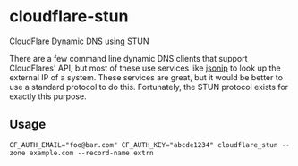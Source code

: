 # cloudflare-stun

CloudFlare Dynamic DNS using STUN

There are a few command line dynamic DNS clients that support CloudFlares' API, but most of these use services like [jsonip](jsonip.com) to look up the external IP of a system. These services are great, but it would be better to use a standard protocol to do this. Fortunately, the STUN protocol exists for exactly this purpose.

## Usage

```
CF_AUTH_EMAIL="foo@bar.com" CF_AUTH_KEY="abcde1234" cloudflare_stun --zone example.com --record-name extrn
```
